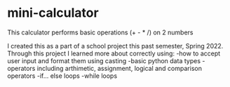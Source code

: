 # mini-calculator
 This calculator performs basic operations (+ - * /) on 2 numbers

 I created this as a part of a school project this past semester, Spring 2022. 
 Through this project I learned more about correctly using:
   -how to accept user input and format them using casting
   -basic python data types
   -operators including arthimetic, assignment, logical and comparison operators
   -if... else loops
   -while loops

